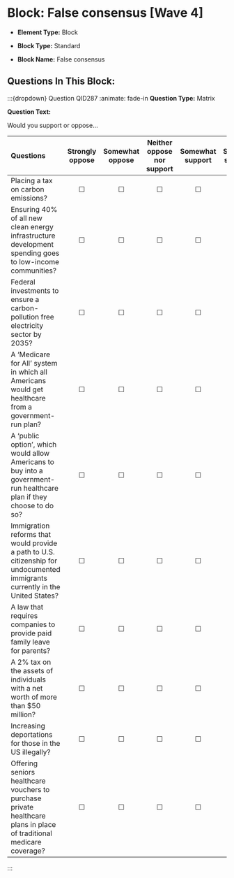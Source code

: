 # Block: False consensus  [Wave 4]



- **Element Type:** Block


- **Block Type:** Standard


- **Block Name:** False consensus 


## Questions In This Block:


:::{dropdown} Question QID287
:animate: fade-in
**Question Type:** Matrix

**Question Text:**

Would you support or oppose...

| Questions | Strongly oppose | Somewhat oppose | Neither oppose nor support | Somewhat support | Strongly support |
| :--- | :---: | :---: | :---: | :---: | :---: |
| Placing a tax on carbon emissions? | ☐ | ☐ | ☐ | ☐ | ☐ |
| Ensuring 40% of all new clean energy infrastructure development spending goes to low-income communities? | ☐ | ☐ | ☐ | ☐ | ☐ |
| Federal investments to ensure a carbon-pollution free electricity sector by 2035? | ☐ | ☐ | ☐ | ☐ | ☐ |
| A ‘Medicare for All’ system in which all Americans would get healthcare from a government-run plan? | ☐ | ☐ | ☐ | ☐ | ☐ |
| A ‘public option’, which would allow Americans to buy into a government-run healthcare plan if they choose to do so? | ☐ | ☐ | ☐ | ☐ | ☐ |
| Immigration reforms that would provide a path to U.S. citizenship for undocumented immigrants currently in the United States? | ☐ | ☐ | ☐ | ☐ | ☐ |
| A law that requires companies to provide paid family leave for parents? | ☐ | ☐ | ☐ | ☐ | ☐ |
| A 2% tax on the assets of individuals with a net worth of more than $50 million? | ☐ | ☐ | ☐ | ☐ | ☐ |
| Increasing deportations for those in the US illegally? | ☐ | ☐ | ☐ | ☐ | ☐ |
| Offering seniors healthcare vouchers to purchase private healthcare plans in place of traditional medicare coverage? | ☐ | ☐ | ☐ | ☐ | ☐ |


:::



